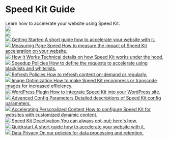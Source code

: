 <!-- Platform Guide -->
<div class="stars">
  <div class="container">
    <h1>Speed Kit Guide</h1>
    Learn how to accelerate your website using Speed Kit.
    <div class="shooting-star">
      <img src="/guide/img/shooting-star.png" />
    </div>
    <div class="shooting-star-right">
      <img src="/guide/img/shooting-star.png" />
    </div>
  </div>
</div>

<div class="chapter-container">
  <div class="chapter-item-outer">
    <a class="chapter-item" href="../topics/speed-kit/">
      <span class="chapter-heading">
        <span class="icon"><img src="../icons/speedkit.png"/></span>
        <span class="text">Getting Started</span>
      </span>
      <span class="chapter-info">A short guide how to accelerate your website with it.</span>
    </a>
  </div>
  <div class="chapter-item-outer">
    <a class="chapter-item" href="../topics/speed-kit/analyzer">
      <span class="chapter-heading">
        <span class="icon"><img src="../icons/speed-kit-measurement.png"/></span>
        <span class="text">Measuring Page Speed</span>
      </span>
      <span class="chapter-info">How to measure the impact of Speed Kit acceleration on your website.</span>
    </a>
  </div>
  <div class="chapter-item-outer">
    <a class="chapter-item" href="../topics/speed-kit/how-it-works">
      <span class="chapter-heading">
        <span class="icon"><img src="../icons/speed-kit-how-it-works.png"/></span>
        <span class="text">How It Works</span>
      </span>
      <span class="chapter-info">Technical details on how Speed Kit works under the hood.</span>
    </a>
  </div>
  <div class="chapter-item-outer">
    <a class="chapter-item" href="../topics/speed-kit/whiteblacklisting">
      <span class="chapter-heading">
        <span class="icon"><img src="../icons/speed-kit-whiteblacklisting.png"/></span>
        <span class="text">Speedup Policies</span>
      </span>
      <span class="chapter-info">How to define the requests to accelerate using blacklists and whitelists.</span>
    </a>
  </div>
  <div class="chapter-item-outer">
    <a class="chapter-item" href="../topics/speed-kit/refreshing">
      <span class="chapter-heading">
        <span class="icon"><img src="../icons/speed-kit-refreshing.png"/></span>
        <span class="text">Refresh Policies</span>
      </span>
      <span class="chapter-info">How to refresh content on-demand or regularly.</span>
    </a>
  </div>
<!-- 
  <div class="chapter-item-outer">
    <a class="chapter-item" href="../topics/speed-kit/why">
      <span class="chapter-heading">
        <span class="icon"><img src="../icons/speed-kit-why.png"/></span>
        <span class="text">Why Speed Kit</span>
      </span>
      <span class="chapter-info">Why page load time matters and how Speed Kit increases user satisfaction.</span>
    </a>
  </div>
-->
  <div class="chapter-item-outer">
    <a class="chapter-item" href="../topics/speed-kit/image-optimization/">
      <span class="chapter-heading">
        <span class="icon"><img src="../icons/speed-kit-image-optimization.png"/></span>
        <span class="text">Image Optimization</span>
      </span>
      <span class="chapter-info">How to make Speed Kit recompress or transcode images for increased efficiency.</span>
    </a>
  </div>
  <div class="chapter-item-outer">
    <a class="chapter-item" href="../topics/wordpress/">
      <span class="chapter-heading">
        <span class="icon"><img src="../icons/wordpress.png"/></span>
        <span class="text">WordPress Plugin</span>
      </span>
      <span class="chapter-info">How to integrate Speed Kit into your WordPress site.</span>
    </a>
  </div>
  <div class="chapter-item-outer">
    <a class="chapter-item" href="../topics/speed-kit/api">
      <span class="chapter-heading">
        <span class="icon"><img src="../icons/speed-kit-api.png"/></span>
        <span class="text">Advanced Config Parameters</span>
      </span>
      <span class="chapter-info">Detailed descriptions of Speed Kit config parameters.</span>
    </a>
  </div>
  <div class="chapter-item-outer">
    <a class="chapter-item" href="../topics/speed-kit/personalized">
      <span class="chapter-heading">
        <span class="icon"><img src="../icons/speed-kit-personalized.png"/></span>
        <span class="text">Accelerating Personalized Content</span>
      </span>
      <span class="chapter-info">How to configure Speed Kit for websites with customized dynamic content.</span>
    </a>
  </div>
  <div class="chapter-item-outer">
    <a class="chapter-item" href="../topics/speed-kit/deactivation">
      <span class="chapter-heading">
        <span class="icon"><img src="../icons/speed-kit-deactivation.png"/></span>
        <span class="text">Speed Kit Deactivation</span>
      </span>
      <span class="chapter-info">You can always opt-out; here's how.</span>
    </a>
  </div>
<!--
  <div class="chapter-item-outer">
    <a class="chapter-item" href="../topics/speed-kit/how-it-works">
      <span class="chapter-heading">
        <span class="icon"><img src="../icons/speed-kit-how-it-works.png"/></span>
        <span class="text">How Speed Kit Works</span>
      </span>
      <span class="chapter-info">What Speed Kit does and how it accelerates your web content using Service Workers.</span>
    </a>
  </div>
-->
  <div class="chapter-item-outer">
    <a class="chapter-item" href="../topics/speed-kit/intro">
      <span class="chapter-heading">
        <span class="icon"><img src="../icons/speed-kit-gettingstarted.png"/></span>
        <span class="text">Quickstart</span>
      </span>
      <span class="chapter-info">A short guide how to accelerate your website with it.</span>
    </a>
  </div>
  <div class="chapter-item-outer">
    <a class="chapter-item" href="../topics/speed-kit/privacy">
      <span class="chapter-heading">
        <span class="icon"><img src="../icons/speed-kit-privacy.png"/></span>
        <span class="text">Data Privacy</span>
      </span>
      <span class="chapter-info">On our policies for data processing and retention.</span>
    </a>
  </div>
</div>


<!-- <div class="note">
  <strong>Note:</strong> If you have any questions not answered by this guide, feel free to contact us via <a href="mailto:support@baqend.com">support@baqend.com</a> or the chat on the bottom.
</div> -->

